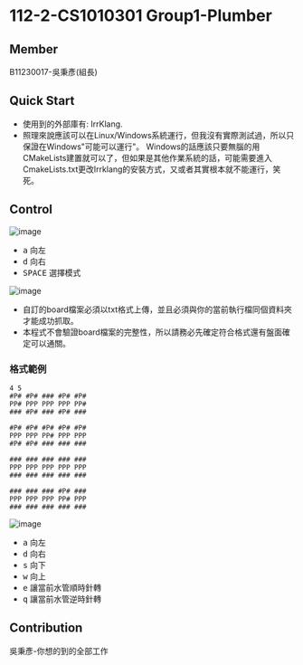 # 112-2-CS1010301 Group1-Plumber

 ## Member
  B11230017-吳秉彥(組長)
  
## Quick Start
  - 使用到的外部庫有: IrrKlang.
  - 照理來說應該可以在Linux/Windows系統運行，但我沒有實際測試過，所以只保證在Windows"可能可以運行"。
  Windows的話應該只要無腦的用CMakeLists建置就可以了，但如果是其他作業系統的話，可能需要進入CmakeLists.txt更改Irrklang的安裝方式，又或者其實根本就不能運行，笑死。

## Control

![image](https://github.com/112-NTUST-CS1010301/group1/assets/99705287/7642af62-cb93-4cdb-953e-d81b2f1aa522)
- <kbd>a</kbd> 向左
- <kbd>d</kbd> 向右
- <kbd>SPACE</kbd> 選擇模式

![image](https://github.com/112-NTUST-CS1010301/group1/assets/99705287/eab1f3d2-828f-4b3f-b850-9c8743634853)
- 自訂的board檔案必須以txt格式上傳，並且必須與你的當前執行檔同個資料夾才能成功抓取。
- 本程式不會驗證board檔案的完整性，所以請務必先確定符合格式還有盤面確定可以通關。
### 格式範例
```
4 5
#P# #P# ### #P# #P#
PP# PPP PPP PPP PP#
### #P# ### #P# ###

#P# #P# #P# #P# #P#
PPP PPP PP# PPP PPP
#P# #P# ### ### ###

### ### ### ### ###
PPP PPP PPP PPP PPP
### ### ### ### ###

### ### ### #P# ###
PPP PPP PPP PP# PPP
### ### ### ### ###
```

![image](https://github.com/112-NTUST-CS1010301/group1/assets/99705287/fc078fc4-f950-4c45-86e1-433649217dc6)
- <kbd>a</kbd> 向左
- <kbd>d</kbd> 向右
- <kbd>s</kbd> 向下
- <kbd>w</kbd> 向上
- <kbd>e</kbd> 讓當前水管順時針轉
- <kbd>q</kbd> 讓當前水管逆時針轉

## Contribution
 吳秉彥-你想的到的全部工作
